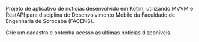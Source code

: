 Projeto de aplicativo de notícias desenvolvido em Kotlin, utilizando MVVM e RestAPI para disciplina de Desenvolvimento Mobile da Faculdade de Engenharia de Sorocaba (FACENS).

Crie um cadastro e obtenha acesso as últimas notícias disponíveis.
